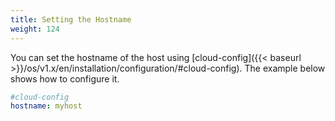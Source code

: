 ```yaml
---
title: Setting the Hostname
weight: 124
---
```


You can set the hostname of the host using [cloud-config]({{< baseurl >}}/os/v1.x/en/installation/configuration/#cloud-config). The example below shows how to configure it.

```yaml
#cloud-config
hostname: myhost
```
